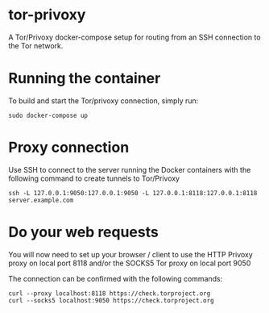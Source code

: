# tor-privoxy
A Tor/Privoxy docker-compose setup for routing from an SSH connection to the Tor network.

# Running the container
To build and start the Tor/privoxy connection, simply run:

```
sudo docker-compose up
```

# Proxy connection
Use SSH to connect to the server running the Docker containers with the following command to create tunnels to Tor/Privoxy

```
ssh -L 127.0.0.1:9050:127.0.0.1:9050 -L 127.0.0.1:8118:127.0.0.1:8118  server.example.com
```

# Do your web requests
You will now need to set up your browser / client to use the HTTP Privoxy proxy on local port 8118 and/or the SOCKS5 Tor proxy on local port 9050

The connection can be confirmed with the following commands:

```
curl --proxy localhost:8118 https://check.torproject.org
curl --socks5 localhost:9050 https://check.torproject.org
```


